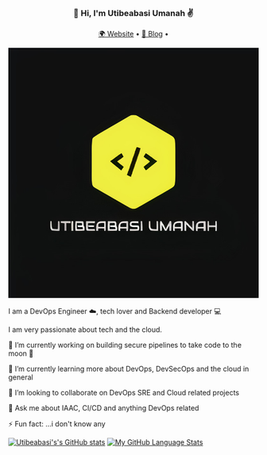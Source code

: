 <h3 align="center">👋 Hi, I'm Utibeabasi Umanah ✌️</h3>
<p align="center">
  <a href="https://utibeumanah.herokuapp.com">🌍 Website</a> • 
  <a href="https://utibeabasiumanah6.medium.com/">📖 Blog</a> • 
</p>

![](logo.jpg)

I am a DevOps Engineer ☁️, tech lover and Backend developer 💻

I am very passionate about tech and the cloud.

🔭 I’m currently working on building secure pipelines to take code to the moon 🚀

🌱 I’m currently learning more about DevOps, DevSecOps and the cloud in general

👯 I’m looking to collaborate on DevOps SRE and Cloud related projects

💬 Ask me about IAAC, CI/CD and anything DevOps related

⚡ Fun fact: ...i don't know any

[![Utibeabasi's's GitHub stats](https://github-readme-stats.vercel.app/api?username=utibeabasi6&count_private=true&show_icons=true&theme=radical)](https://github.com/utibeabasi6/github-readme-stats) [![My GitHub Language Stats](https://github-readme-stats.vercel.app/api/top-langs/?username=utibeabasi6&langs_count=5&theme=radical&hide=ruby )]()
<!--
**utibeabasi6/utibeabasi6** is a ✨ _special_ ✨ repository because its `README.md` (this file) appears on your GitHub profile.

Here are some ideas to get you started:

- 🔭 I’m currently working on ...
- 🌱 I’m currently learning ...
- 👯 I’m looking to collaborate on ...
- 🤔 I’m looking for help with ...
- 💬 Ask me about ...
- 📫 How to reach me: ...
- 😄 Pronouns: ...
- ⚡ Fun fact: ...
-->

